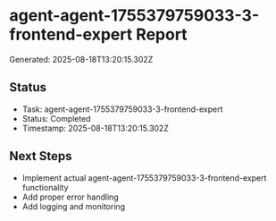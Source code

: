 # agent-agent-1755379759033-3-frontend-expert Report

Generated: 2025-08-18T13:20:15.302Z

## Status
- Task: agent-agent-1755379759033-3-frontend-expert
- Status: Completed
- Timestamp: 2025-08-18T13:20:15.302Z

## Next Steps
- Implement actual agent-agent-1755379759033-3-frontend-expert functionality
- Add proper error handling
- Add logging and monitoring

